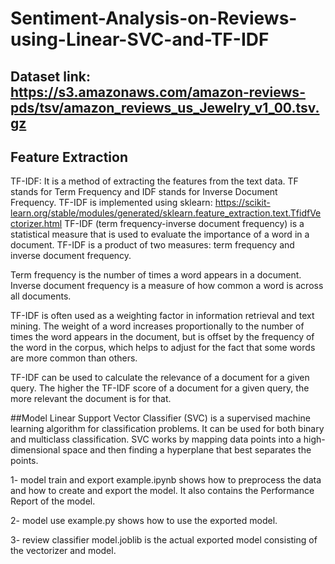 # Sentiment-Analysis-on-Reviews-using-Linear-SVC-and-TF-IDF
## Dataset link: https://s3.amazonaws.com/amazon-reviews-pds/tsv/amazon_reviews_us_Jewelry_v1_00.tsv.gz

## Feature Extraction
TF-IDF: It is a method of extracting the features from the text data. TF stands for Term Frequency and IDF stands for Inverse Document Frequency.
TF-IDF is implemented using sklearn: https://scikit-learn.org/stable/modules/generated/sklearn.feature_extraction.text.TfidfVectorizer.html
TF-IDF (term frequency-inverse document frequency) is a statistical measure that is used to evaluate the importance of a word in a document. TF-IDF is a product of two measures: term frequency and inverse document frequency. 

Term frequency is the number of times a word appears in a document. 
Inverse document frequency is a measure of how common a word is across all documents.

TF-IDF is often used as a weighting factor in information retrieval and text mining. The weight of a word increases proportionally to the number of times the word appears in the document, but is offset by the frequency of the word in the corpus, which helps to adjust for the fact that some words are more common than others.

TF-IDF can be used to calculate the relevance of a document for a given query. The higher the TF-IDF score of a document for a given query, the more relevant the document is for that.

##Model 
Linear Support Vector Classifier (SVC) is a supervised machine learning algorithm for classification problems. It can be used for both binary and multiclass classification. SVC works by mapping data points into a high-dimensional space and then finding a hyperplane that best separates the points.

1- model train and export example.ipynb shows how to preprocess the data and how to create and export the model. It also contains the Performance Report of the model.

2- model use example.py shows how to use the exported model.

3- review classifier model.joblib is the actual exported model consisting of the vectorizer and model.
